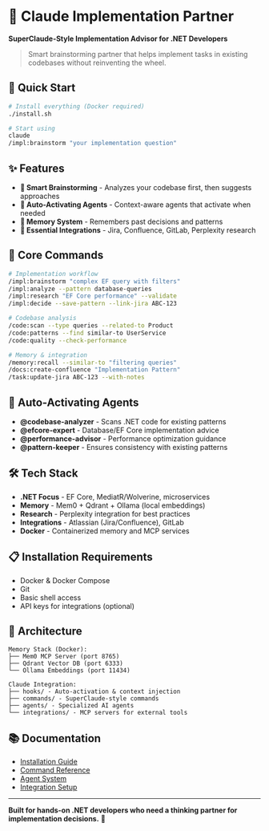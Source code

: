 # 🧠 Claude Implementation Partner

**SuperClaude-Style Implementation Advisor for .NET Developers**

> Smart brainstorming partner that helps implement tasks in existing codebases without reinventing the wheel.

## 🚀 Quick Start

```bash
# Install everything (Docker required)
./install.sh

# Start using
claude
/impl:brainstorm "your implementation question"
```

## ✨ Features

- **🧠 Smart Brainstorming** - Analyzes your codebase first, then suggests approaches
- **🤖 Auto-Activating Agents** - Context-aware agents that activate when needed
- **💾 Memory System** - Remembers past decisions and patterns
- **🔌 Essential Integrations** - Jira, Confluence, GitLab, Perplexity research

## 🎯 Core Commands

```bash
# Implementation workflow
/impl:brainstorm "complex EF query with filters"
/impl:analyze --pattern database-queries
/impl:research "EF Core performance" --validate
/impl:decide --save-pattern --link-jira ABC-123

# Codebase analysis  
/code:scan --type queries --related-to Product
/code:patterns --find similar-to UserService
/code:quality --check-performance

# Memory & integration
/memory:recall --similar-to "filtering queries"
/docs:create-confluence "Implementation Pattern"
/task:update-jira ABC-123 --with-notes
```

## 🤖 Auto-Activating Agents

- **@codebase-analyzer** - Scans .NET code for existing patterns
- **@efcore-expert** - Database/EF Core implementation advice
- **@performance-advisor** - Performance optimization guidance  
- **@pattern-keeper** - Ensures consistency with existing patterns

## 🛠️ Tech Stack

- **.NET Focus** - EF Core, MediatR/Wolverine, microservices
- **Memory** - Mem0 + Qdrant + Ollama (local embeddings)
- **Research** - Perplexity integration for best practices
- **Integrations** - Atlassian (Jira/Confluence), GitLab
- **Docker** - Containerized memory and MCP services

## 📋 Installation Requirements

- Docker & Docker Compose
- Git
- Basic shell access
- API keys for integrations (optional)

## 🔧 Architecture

```
Memory Stack (Docker):
├── Mem0 MCP Server (port 8765)
├── Qdrant Vector DB (port 6333)  
└── Ollama Embeddings (port 11434)

Claude Integration:
├── hooks/ - Auto-activation & context injection
├── commands/ - SuperClaude-style commands
├── agents/ - Specialized AI agents
└── integrations/ - MCP servers for external tools
```

## 📚 Documentation

- [Installation Guide](docs/INSTALLATION.md)
- [Command Reference](docs/COMMANDS.md)  
- [Agent System](docs/AGENTS.md)
- [Integration Setup](docs/INTEGRATIONS.md)

---

**Built for hands-on .NET developers who need a thinking partner for implementation decisions.** 🎯
